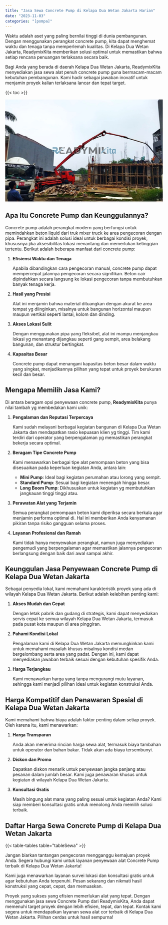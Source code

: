 ```yaml
---
title: "Jasa Sewa Concrete Pump di Kelapa Dua Wetan Jakarta Harian"
date: "2023-11-03"
categories: "[pompa]"
---
```


Waktu adalah aset yang paling bernilai tinggi di dunia pembangunan. Dengan menggunakan perangkat concrete pump, kita dapat menghemat waktu dan tenaga tanpa memperlemah kualitas. Di Kelapa Dua Wetan Jakarta, ReadymixKita memberikan solusi optimal untuk memastikan bahwa setiap rencana penuangan terlaksana secara baik.

Bagi Anda yang berada di daerah Kelapa Dua Wetan Jakarta, ReadymixKita menyediakan jasa sewa alat penuh concrete pump guna bermacam-macam kebutuhan pembangunan. Kami hadir sebagai jawaban inovatif untuk menjamin proyek kalian terlaksana lancar dan tepat target.

{{< toc >}}

![Jasa Sewa Concrete Pump di Kelapa Dua Wetan Jakarta Harian](/images/pompa/sewa-pompa-16.jpg)

## Apa Itu Concrete Pump dan Keunggulannya?

Concrete pump adalah perangkat modern yang berfungsi untuk memindahkan beton liquid dari truk mixer truck ke area pengecoran dengan pipa. Perangkat ini adalah solusi ideal untuk berbagai kondisi proyek, khususnya jika aksesibilitas lokasi menantang dan memerlukan ketinggian tertentu. Berikut adalah beberapa manfaat dari concrete pump:

1. **Efisiensi Waktu dan Tenaga**

   Apabila dibandingkan cara pengecoran manual, concrete pump dapat mempercepat jalannya pengecoran secara signifikan. Beton cair dipindahkan secara langsung ke lokasi pengecoran tanpa membutuhkan banyak tenaga kerja.

2. **Hasil yang Presisi**

   Alat ini menjamin bahwa material dituangkan dengan akurat ke area tempat yg diinginkan, misalnya untuk bangunan horizontal maupun maupun vertikal seperti lantai, kolom dan dinding.

3. **Akses Lokasi Sulit**

   Dengan menggunakan pipa yang fleksibel, alat ini mampu menjangkau lokasi yg menantang dijangkau seperti gang sempit, area belakang bangunan, dan struktur bertingkat.

4. **Kapasitas Besar**

   Concrete pump dapat menangani kapasitas beton besar dalam waktu yang singkat, menjadikannya pilihan yang tepat untuk proyek berukuran kecil dan besar.

## Mengapa Memilih Jasa Kami?

Di antara beragam opsi penyewaan concrete pump, **ReadymixKita** punya nilai tambah yg membedakan kami unik:

1. **Pengalaman dan Reputasi Terpercaya**

   Kami sudah melayani berbagai kegiatan bangunan di Kelapa Dua Wetan Jakarta dan mendapatkan rasio kepuasan klien yg tinggi. Tim kami terdiri dari operator yang berpengalaman yg memastikan perangkat bekerja secara optimal.

2. **Beragam Tipe Concrete Pump**

   Kami menawarkan berbagai tipe alat pemompaan beton yang bisa disesuaikan pada keperluan kegiatan Anda, antara lain:
   - **Mini Pump**: Ideal bagi kegiatan perumahan atau lorong yang sempit.
   - **Standard Pump**: Sesuai bagi kegiatan menengah hingga besar.
   - **Long Boom Pump**: Dikhususkan untuk kegiatan yg membutuhkan jangkauan tinggi tinggi atau.

3. **Perawatan Alat yang Terjamin**

   Semua perangkat pemompaan beton kami diperiksa secara berkala agar menjamin performa optimal di. Hal ini memberikan Anda kenyamanan pikiran tanpa risiko gangguan selama proses.

4. **Layanan Profesional dan Ramah**

   Kami tidak hanya menyewakan perangkat, namun juga menyediakan pengemudi yang berpengalaman agar memastikan jalannya pengecoran berlangsung dengan baik dari awal sampai akhir.

## Keunggulan Jasa Penyewaan Concrete Pump di Kelapa Dua Wetan Jakarta

Sebagai penyedia lokal, kami memahami karakteristik proyek yang ada di wilayah Kelapa Dua Wetan Jakarta. Berikut adalah kelebihan penting kami:

1. **Akses Mudah dan Cepat**

   Dengan letak pabrik dan gudang di strategis, kami dapat menyediakan servis cepat ke semua wilayah Kelapa Dua Wetan Jakarta, termasuk pada pusat kota maupun di area pinggiran.

2. **Pahami Kondisi Lokal**

   Pengalaman kami di Kelapa Dua Wetan Jakarta memungkinkan kami untuk memahami masalah khusus misalnya kondisi medan bergelombang serta area yang padat. Dengan ini, kami dapat menyediakan jawaban terbaik sesuai dengan kebutuhan spesifik Anda.

3. **Harga Terjangkau**

   Kami menawarkan harga yang tanpa mengurangi mutu layanan, sehingga kami menjadi pilihan ideal untuk kegiatan konstruksi Anda.

## Harga Kompetitif dan Penawaran Spesial di Kelapa Dua Wetan Jakarta

Kami memahami bahwa biaya adalah faktor penting dalam setiap proyek. Oleh karena itu, kami menawarkan:

1. **Harga Transparan**

   Anda akan menerima rincian harga sewa alat, termasuk biaya tambahan untuk operator dan bahan bakar. Tidak akan ada biaya tersembunyi.

2. **Diskon dan Promo**

   Dapatkan diskon menarik untuk penyewaan jangka panjang atau pesanan dalam jumlah besar. Kami juga penawaran khusus untuk kegiatan di wilayah Kelapa Dua Wetan Jakarta.

3. **Konsultasi Gratis**

   Masih bingung alat mana yang paling sesuai untuk kegiatan Anda? Kami siap memberi konsultasi gratis untuk menolong Anda memilih solusi terbaik.

## Daftar Harga Sewa Concrete Pump di Kelapa Dua Wetan Jakarta

{{< table-tables table="tableSewa" >}}

Jangan biarkan tantangan pengecoran mengganggu kemajuan proyek Anda. Segera hubungi kami untuk layanan penyewaan alat Concrete Pump terbaik di Kelapa Dua Wetan Jakarta!

Kami juga menawarkan layanan survei lokasi dan konsultasi gratis untuk agar kebutuhan Anda terpenuhi. Pesan sekarang dan nikmati hasil konstruksi yang cepat, cepat, dan memuaskan.

Proyek yang sukses yang efisien memerlukan alat yang tepat. Dengan menggunakan jasa sewa Concrete Pump dari ReadymixKita, Anda dapat memenuhi target proyek dengan lebih efisien, tepat, dan tepat. Kontak kami segera untuk mendapatkan layanan sewa alat cor terbaik di Kelapa Dua Wetan Jakarta. Pilihan cerdas untuk hasil sempurna!